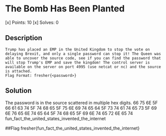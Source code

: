 # The Bomb Has Been Planted
[x] Points: 10
[x] Solves: 0

## Description
```
Trump has placed an EMP in the United Kingdom to stop the vote on delaying Brexit, and only a single password can stop it! The Queen was able to uncover the source code, see if you can find the password that will stop Trump's EMP and save the kingdom! The control server is available on the server on port 4995 (use netcat or nc) and the source is attached.
Flag Format: fresher{<password>}
```

## Solution
The password is in the source scattered in multiple hex digits. 
66 75 6E 5F 66 61 63 74 5F 74 68 65 5F 75 6E 69 74 65 64 5F 73 74 61 74 65 73 5F 69 6E 76 65 6E 74 65 64 5F 74 68 65 5F 69 6E 74 65 72 6E 65 74
fun_fact_the_united_states_invented_the_internet


##Flag
fresher{fun_fact_the_united_states_invented_the_internet}
